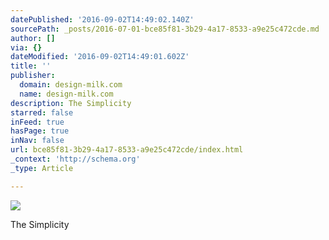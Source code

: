 ```yaml
---
datePublished: '2016-09-02T14:49:02.140Z'
sourcePath: _posts/2016-07-01-bce85f81-3b29-4a17-8533-a9e25c472cde.md
author: []
via: {}
dateModified: '2016-09-02T14:49:01.602Z'
title: ''
publisher:
  domain: design-milk.com
  name: design-milk.com
description: The Simplicity
starred: false
inFeed: true
hasPage: true
inNav: false
url: bce85f81-3b29-4a17-8533-a9e25c472cde/index.html
_context: 'http://schema.org'
_type: Article

---
```

![](https://imgflo.herokuapp.com/graph/vahj1ThiexotieMo/6a9310ef1dd2c0b0f71af2ea8b898240/croprotate.jpg?cropheight=1549&cropwidth=1199&degrees=0&input=http%3A%2F%2F0.design-milk.com%2Fimages%2F2016%2F06%2FLensvelt_PressHR_LS_Boring_clock.jpg&x=0&y=0)

The Simplicity